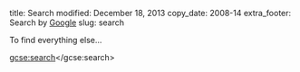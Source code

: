 title: Search
modified: December 18, 2013
copy_date: 2008-14
extra_footer: Search by [Google](http://www.google.ca/)
slug: search

To find everything else...

<!-- SiteSearch Google -->
<script>
  (function() {
    var cx = '010987218431638106104:ovpql0-iqz4';
    var gcse = document.createElement('script');
    gcse.type = 'text/javascript';
    gcse.async = true;
    gcse.src = (document.location.protocol == 'https:' ? 'https:' : 'http:') +
        '//www.google.com/cse/cse.js?cx=' + cx;
    var s = document.getElementsByTagName('script')[0];
    s.parentNode.insertBefore(gcse, s);
  })();
</script>
<gcse:search></gcse:search>
<!-- Google Search Result Snippet Ends -->
